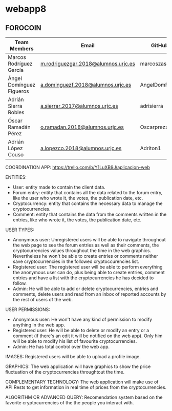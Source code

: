 # webapp8
## FOROCOIN

Team Members | Email | GitHub
------------ | ----- | ------
Marcos Rodríguez García | m.rodriguezgar.2018@alumnos.urjc.es | marcoszas
Ángel Domínguez Figueros | a.dominguezf.2018@alumnos.urjc.es | AngelDomFig97
Adrián Sierra Robles | a.sierrar.2017@alumnos.urjc.es | adrisierra
Óscar Ramadán Pérez | o.ramadan.2018@alumnos.urjc.es | Oscarprezz
Adrián López Couso | a.lopezco.2018@alumnos.urjc.es | Adriton1

COORDINATION APP: https://trello.com/b/Y1LuXB9J/aplicacion-web

ENTITIES:
- User: entity made to contain the client data.
- Forum entry: entity that contains all the data related to the forum entry, like the user who wrote it, the votes, the publication date, etc.
- Cryptocurrency: entity that contains the necessary data to manage the cryptocurrencies.
- Comment: entity that contains the data from the comments written in the entries, like who wrote it, the votes, the publication date, etc.

USER TYPES:
- Anonymous user: Unregistered users will be able to navigate throughout the web page to see the forum entries as well as their comments, the cryptocurrencies values throughout the time
  in the web graphics. Nevertheless he won't be able to create entries or comments neither save cryptocurrencies in the followed cryptoccurencies list.
- Registered user: The registered user will be able to perform everything the anonymous user can do, plus being able to create entries, comment entries and have a list
  with the cryptocurrencies he has decided to follow.
- Admin: He will be able to add or delete cryptocurrencies, entries and comments, delete users and read from an inbox of reported accounts by the rest of users of the web.

USER PERMISSIONS:
- Anonymous user: He won't have any kind of permission to modify anything in the web app.
- Registered user: He will be able to delete or modify an entry or a comment (if there's an edit it will be notified on the web app). Only him will be able to modify his list of
  favourite cryptocurrencies.
- Admin: He has total control over the web app. 

IMAGES: Registered users will be able to upload a profile image.

GRAPHICS: The web application will have graphics to show the price fluctuation of the cryptocurrencies throughtout the time.

COMPLEMENTARY TECHNOLOGY: The web application will make use of API Rests to get information in real time of prices from the cryptocurrencies.

ALGORITHM OR ADVANCED QUERY: Recomendation system based on the favorite cryptocurrencies of the the people you interact with.
